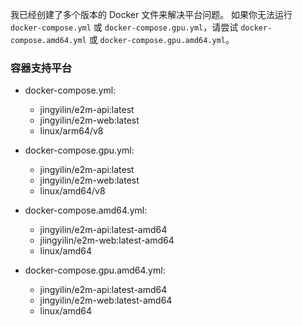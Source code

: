 我已经创建了多个版本的 Docker 文件来解决平台问题。
如果你无法运行 `docker-compose.yml` 或 `docker-compose.gpu.yml`，请尝试 `docker-compose.amd64.yml` 或 `docker-compose.gpu.amd64.yml`。



### 容器支持平台

- docker-compose.yml: 
  - jingyilin/e2m-api:latest
  - jingyilin/e2m-web:latest
  - linux/arm64/v8

- docker-compose.gpu.yml:
  - jingyilin/e2m-api:latest
  - jingyilin/e2m-web:latest
  - linux/amd64/v8

- docker-compose.amd64.yml: 
  - jingyilin/e2m-api:latest-amd64
  - jiingyilin/e2m-web:latest-amd64
  - linux/amd64

- docker-compose.gpu.amd64.yml:
  - jingyilin/e2m-api:latest-amd64
  - jingyilin/e2m-web:latest-amd64
  - linux/amd64